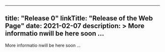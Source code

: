 
---
title: "Release 0"
linkTitle: "Release of the Web Page"
date: 2021-02-07
description: >
  More informatio nwill be here soon ...
---

More informatio nwill be here soon ...
